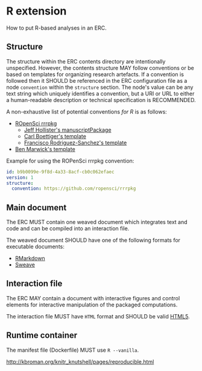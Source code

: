 # R extension

How to put R-based analyses in an ERC.

## Structure

The structure within the ERC contents directory are intentionally unspecified.
However, the contents structure MAY follow conventions or be based on templates for organizing research artefacts.
If a convention is followed then it SHOULD be referenced in the ERC configuration file as a node `convention` within the `structure` section.
The node's value can be any text string which uniquely identifies a convention, but a URI or URL to either a human-readable description or technical specification is RECOMMENDED.

A non-exhaustive list of potential conventions _for R_ is as follows:

- [ROpenSci rrrpkg](https://github.com/ropensci/rrrpkg)
  - [Jeff Hollister's manuscriptPackage](https://github.com/jhollist/manuscriptPackage)
  - [Carl Boettiger's template](https://github.com/cboettig/template)
  - [Francisco Rodriguez-Sanchez's template](https://github.com/Pakillo/template)
- [Ben Marwick's template](https://github.com/benmarwick/template)

Example for using the ROPenSci rrrpkg convention:

```yml
id: b9b0099e-9f8d-4a33-8acf-cb0c062efaec
version: 1
structure:
  convention: https://github.com/ropensci/rrrpkg
```

## Main document

The ERC MUST contain one weaved document which integrates text and code and can be compiled into an interaction file.

The weaved document SHOULD have one of the following formats for executable documents:

- [RMarkdown](http://rmarkdown.rstudio.com/)
- [Sweave](http://www.statistik.lmu.de/~leisch/Sweave/)

## Interaction file

The ERC MAY contain a document with interactive figures and control elements for interactive manipulation of the packaged computations.

The interaction file MUST have `HTML` format and SHOULD be valid [HTML5](https://www.w3.org/TR/html5/).

## Runtime container

The manifest file (Dockerfile) MUST use `R --vanilla`.

http://kbroman.org/knitr_knutshell/pages/reproducible.html
